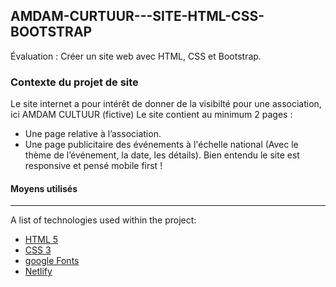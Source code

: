 ## AMDAM-CURTUUR---SITE-HTML-CSS-BOOTSTRAP

Évaluation : Créer un site web avec HTML, CSS et Bootstrap.

### Contexte du projet de site

Le site internet a pour intérêt de donner de la visibilté pour une association, ici AMDAM CULTUUR (fictive)
Le site contient au minimum 2 pages :
* Une page relative à l’association.
* Une page publicitaire des événements à l'échelle national (Avec le thème de l’événement, la date, les détails).
Bien entendu le site est responsive et pensé mobile first !

#### Moyens utilisés
***
A list of technologies used within the project:
* [HTML 5](https://https://developer.mozilla.org/fr/docs/Web/HTML)
* [CSS 3](https://https://developer.mozilla.org/fr/docs/Web/CSS)
* [google Fonts](https://https://fonts.google.com/?query=lato)
* [Netlify](https://https://fonts.google.com/?query=lato)
